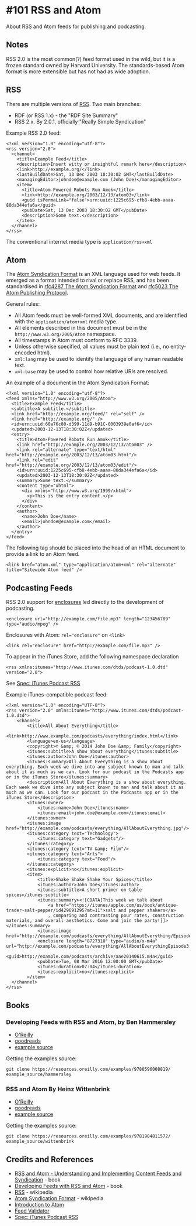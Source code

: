 # #101 RSS and Atom

About RSS and Atom feeds for publishing and podcasting.

## Notes

RSS 2.0 is the most common(?) feed format used in the wild, but it is a frozen standard owned by Harvard University.
The standards-based Atom format is more extensible but has not had as wide adoption.

## RSS

There are multiple versions of [RSS](https://en.wikipedia.org/wiki/RSS). Two main branches:

* RDF (or RSS 1.x) - the "RDF Site Summary"
* RSS 2.x. By 2.0.1, officially "Really Simple Syndication"

Example RSS 2.0 feed:

```
<?xml version="1.0" encoding="utf-8"?>
<rss version="2.0">
  <channel>
    <title>Example Feed</title>
    <description>Insert witty or insightful remark here</description>
    <link>http://example.org/</link>
    <lastBuildDate>Sat, 13 Dec 2003 18:30:02 GMT</lastBuildDate>
    <managingEditor>johndoe@example.com (John Doe)</managingEditor>
    <item>
      <title>Atom-Powered Robots Run Amok</title>
      <link>http://example.org/2003/12/13/atom03</link>
      <guid isPermaLink="false">urn:uuid:1225c695-cfb8-4ebb-aaaa-80da344efa6a</guid>
      <pubDate>Sat, 13 Dec 2003 18:30:02 GMT</pubDate>
      <description>Some text.</description>
    </item>
  </channel>
</rss>
```

The conventional internet media type is `application/rss+xml`

## Atom

The [Atom Syndication Format](https://en.wikipedia.org/wiki/Atom_(Web_standard)) is an XML language used for web feeds.
It emerged as a format intended to rival or replace RSS,
and has been standardised in [rfc4287 The Atom Syndication Format](https://tools.ietf.org/html/rfc4287)
and [rfc5023 The Atom Publishing Protocol](https://tools.ietf.org/html/rfc5023).

General rules:

* All Atom feeds must be well-formed XML documents, and are identified with the `application/atom+xml` media type.
* All elements described in this document must be in the `http://www.w3.org/2005/Atom` namespace.
* All timestamps in Atom must conform to RFC 3339.
* Unless otherwise specified, all values must be plain text (i.e., no entity-encoded html).
* `xml:lang` may be used to identify the language of any human readable text.
* `xml:base` may be used to control how relative URIs are resolved.

An example of a document in the Atom Syndication Format:

```
<?xml version="1.0" encoding="utf-8"?>
<feed xmlns="http://www.w3.org/2005/Atom">
  <title>Example Feed</title>
  <subtitle>A subtitle.</subtitle>
  <link href="http://example.org/feed/" rel="self" />
  <link href="http://example.org/" />
  <id>urn:uuid:60a76c80-d399-11d9-b91C-0003939e0af6</id>
  <updated>2003-12-13T18:30:02Z</updated>
  <entry>
    <title>Atom-Powered Robots Run Amok</title>
    <link href="http://example.org/2003/12/13/atom03" />
    <link rel="alternate" type="text/html" href="http://example.org/2003/12/13/atom03.html"/>
    <link rel="edit" href="http://example.org/2003/12/13/atom03/edit"/>
    <id>urn:uuid:1225c695-cfb8-4ebb-aaaa-80da344efa6a</id>
    <updated>2003-12-13T18:30:02Z</updated>
    <summary>Some text.</summary>
    <content type="xhtml">
      <div xmlns="http://www.w3.org/1999/xhtml">
        <p>This is the entry content.</p>
      </div>
    </content>
    <author>
      <name>John Doe</name>
      <email>johndoe@example.com</email>
    </author>
  </entry>
</feed>
```

The following tag should be placed into the head of an HTML document to provide a link to an Atom feed.

```
<link href="atom.xml" type="application/atom+xml" rel="alternate" title="Sitewide Atom feed" />
```

## Podcasting Feeds

RSS 2.0 support for [enclosures](https://en.wikipedia.org/wiki/RSS_enclosure) led directly to the development of podcasting.

```
<enclosure url="http://example.com/file.mp3" length="123456789" type="audio/mpeg" />
```

Enclosures with Atom: `rel="enclosure"` on `<link>`

```
<link rel="enclosure" href="http://example.com/file.mp3" />
```

To appear in the iTunes Store, add the following namespace declaration

```
<rss xmlns:itunes="http://www.itunes.com/dtds/podcast-1.0.dtd" version="2.0">
```

See [Spec: iTunes Podcast RSS](https://github.com/simplepie/simplepie-ng/wiki/Spec:-iTunes-Podcast-RSS)

Example iTunes-compatible podcast feed:

```
<?xml version="1.0" encoding="UTF-8"?>
<rss version="2.0" xmlns:itunes="http://www.itunes.com/dtds/podcast-1.0.dtd">
    <channel>
        <title>All About Everything</title>
        <link>http://www.example.com/podcasts/everything/index.html</link>
        <language>en-us</language>
        <copyright>℗ &amp; © 2014 John Doe &amp; Family</copyright>
        <itunes:subtitle>A show about everything</itunes:subtitle>
        <itunes:author>John Doe</itunes:author>
        <itunes:summary>All About Everything is a show about everything. Each week we dive into any subject known to man and talk about it as much as we can. Look for our podcast in the Podcasts app or in the iTunes Store</itunes:summary>
        <description>All About Everything is a show about everything. Each week we dive into any subject known to man and talk about it as much as we can. Look for our podcast in the Podcasts app or in the iTunes Store</description>
        <itunes:owner>
            <itunes:name>John Doe</itunes:name>
            <itunes:email>john.doe@example.com</itunes:email>
        </itunes:owner>
        <itunes:image href="http://example.com/podcasts/everything/AllAboutEverything.jpg"/>
        <itunes:category text="Technology">
            <itunes:category text="Gadgets"/>
        </itunes:category>
        <itunes:category text="TV &amp; Film"/>
        <itunes:category text="Arts">
            <itunes:category text="Food"/>
        </itunes:category>
        <itunes:explicit>no</itunes:explicit>
        <item>
            <title>Shake Shake Shake Your Spices</title>
            <itunes:author>John Doe</itunes:author>
            <itunes:subtitle>A short primer on table spices</itunes:subtitle>
            <itunes:summary><![CDATA[This week we talk about
                <a href="https://itunes/apple.com/us/book/antique-trader-salt-pepper/id429691295?mt=11">salt and pepper shakers</a>
                , comparing and contrasting pour rates, construction materials, and overall aesthetics. Come and join the party!]]></itunes:summary>
            <itunes:image href="http://example.com/podcasts/everything/AllAboutEverything/Episode1.jpg"/>
            <enclosure length="8727310" type="audio/x-m4a" url="http://example.com/podcasts/everything/AllAboutEverythingEpisode3.m4a"/>
            <guid>http://example.com/podcasts/archive/aae20140615.m4a</guid>
            <pubDate>Tue, 08 Mar 2016 12:00:00 GMT</pubDate>
            <itunes:duration>07:04</itunes:duration>
            <itunes:explicit>no</itunes:explicit>
        </item>
  </channel>
</rss>
```

## Books

### Developing Feeds with RSS and Atom, by Ben Hammersley

* [O'Reilly](http://shop.oreilly.com/product/9780596008819.do)
* [goodreads](https://www.goodreads.com/book/show/926310.Developing_Feeds_with_Rss_and_Atom)
* [example source](https://resources.oreilly.com/examples/9780596008819/)

Getting the examples source:

```
git clone https://resources.oreilly.com/examples/9780596008819/ example_source/hammersley
```

### RSS and Atom By Heinz Wittenbrink

* [O'Reilly](http://shop.oreilly.com/product/9781904811572.do)
* [goodreads](https://www.goodreads.com/book/show/926313.Rss_and_Atom)
* [example source](https://resources.oreilly.com/examples/9781904811572/)

Getting the examples source:

```
git clone https://resources.oreilly.com/examples/9781904811572/ example_source/wittenbrink
```

## Credits and References

* [RSS and Atom - Understanding and Implementing Content Feeds and Syndication](https://www.goodreads.com/book/show/926313.Rss_and_Atom) - book
* [Developing Feeds with RSS and Atom](https://www.goodreads.com/book/show/926310.Developing_Feeds_with_Rss_and_Atom) - book
* [RSS](https://en.wikipedia.org/wiki/RSS) - wikipedia
* [Atom Syndication Format](https://en.wikipedia.org/wiki/Atom_(Web_standard)) - wikipedia
* [Introduction to Atom](https://validator.w3.org/feed/docs/atom.html)
* [Feed Validator](https://validator.w3.org)
* [Spec: iTunes Podcast RSS](https://github.com/simplepie/simplepie-ng/wiki/Spec:-iTunes-Podcast-RSS)
